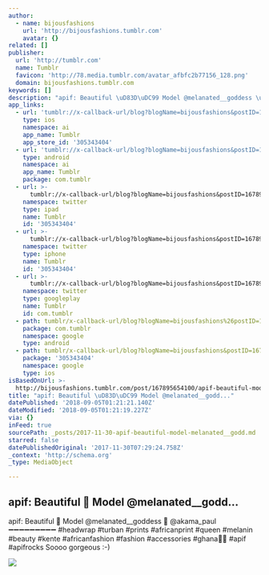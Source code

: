 ```yaml
---
author:
  - name: bijousfashions
    url: 'http://bijousfashions.tumblr.com'
    avatar: {}
related: []
publisher:
  url: 'http://tumblr.com'
  name: Tumblr
  favicon: 'http://78.media.tumblr.com/avatar_afbfc2b77156_128.png'
  domain: bijousfashions.tumblr.com
keywords: []
description: "apif: Beautiful \uD83D\uDC99 Model @melanated__goddess \uD83D\uDCF7 @akama_paul ➖➖➖➖➖➖➖➖➖ #headwrap #turban #prints #africanprint #queen #melanin #beauty #kente #africanfashion #fashion #accessories #ghana\uD83C\uDDEC\uD83C\uDDED #apif #apifrocks Soooo gorgeous :-)"
app_links:
  - url: 'tumblr://x-callback-url/blog?blogName=bijousfashions&postID=167895654100'
    type: ios
    namespace: ai
    app_name: Tumblr
    app_store_id: '305343404'
  - url: 'tumblr://x-callback-url/blog?blogName=bijousfashions&postID=167895654100'
    type: android
    namespace: ai
    app_name: Tumblr
    package: com.tumblr
  - url: >-
      tumblr://x-callback-url/blog?blogName=bijousfashions&postID=167895654100&referrer=twitter-cards
    namespace: twitter
    type: ipad
    name: Tumblr
    id: '305343404'
  - url: >-
      tumblr://x-callback-url/blog?blogName=bijousfashions&postID=167895654100&referrer=twitter-cards
    namespace: twitter
    type: iphone
    name: Tumblr
    id: '305343404'
  - url: >-
      tumblr://x-callback-url/blog?blogName=bijousfashions&postID=167895654100&referrer=twitter-cards
    namespace: twitter
    type: googleplay
    name: Tumblr
    id: com.tumblr
  - path: tumblr/x-callback-url/blog?blogName=bijousfashions%26postID=167895654100
    package: com.tumblr
    namespace: google
    type: android
  - path: tumblr/x-callback-url/blog?blogName=bijousfashions&postID=167895654100
    package: '305343404'
    namespace: google
    type: ios
isBasedOnUrl: >-
  http://bijousfashions.tumblr.com/post/167895654100/apif-beautiful-model-melanatedgoddess
title: "apif: Beautiful \uD83D\uDC99 Model @melanated__godd..."
datePublished: '2018-09-05T01:21:21.140Z'
dateModified: '2018-09-05T01:21:19.227Z'
via: {}
inFeed: true
sourcePath: _posts/2017-11-30-apif-beautiful-model-melanated__godd.md
starred: false
datePublishedOriginal: '2017-11-30T07:29:24.758Z'
_context: 'http://schema.org'
_type: MediaObject

---
```

<article style=""><h1>apif: Beautiful  Model @melanated__godd...</h1><p>apif: Beautiful  Model @melanated__goddess  @akama_paul ➖➖➖➖➖➖➖➖➖ #headwrap #turban #prints #africanprint #queen #melanin #beauty #kente #africanfashion #fashion #accessories #ghana #apif #apifrocks Soooo gorgeous :-)</p><img src="http://78.media.tumblr.com/85e91512e6f6478ffe391311ea19a334/tumblr_ozeop6pHc71r24v54o1_1280.jpg" /></article>